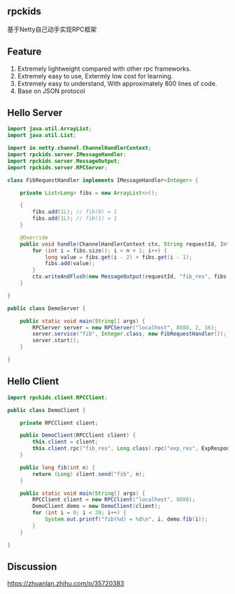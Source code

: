 rpckids
--
基于Netty自己动手实现RPC框架

Feature
--
1. Extremely lightweight compared with other rpc frameworks.
2. Extremely easy to use, Extermly low cost for learning.
3. Extremely easy to understand, With approximately 800 lines of code.
4. Base on JSON protocol

Hello Server
--
```java
import java.util.ArrayList;
import java.util.List;

import io.netty.channel.ChannelHandlerContext;
import rpckids.server.IMessageHandler;
import rpckids.server.MessageOutput;
import rpckids.server.RPCServer;

class FibRequestHandler implements IMessageHandler<Integer> {

    private List<Long> fibs = new ArrayList<>();

    {
        fibs.add(1L); // fib(0) = 1
        fibs.add(1L); // fib(1) = 1
    }

    @Override
    public void handle(ChannelHandlerContext ctx, String requestId, Integer n) {
        for (int i = fibs.size(); i < n + 1; i++) {
            long value = fibs.get(i - 2) + fibs.get(i - 1);
            fibs.add(value);
        }
        ctx.writeAndFlush(new MessageOutput(requestId, "fib_res", fibs.get(n)));
    }

}

public class DemoServer {

    public static void main(String[] args) {
        RPCServer server = new RPCServer("localhost", 8888, 2, 16);
        server.service("fib", Integer.class, new FibRequestHandler());
        server.start();
    }

}
```

Hello Client
--
```java
import rpckids.client.RPCClient;

public class DemoClient {

    private RPCClient client;

    public DemoClient(RPCClient client) {
        this.client = client;
        this.client.rpc("fib_res", Long.class).rpc("exp_res", ExpResponse.class);
    }

    public long fib(int n) {
        return (Long) client.send("fib", n);
    }

    public static void main(String[] args) {
        RPCClient client = new RPCClient("localhost", 8888);
        DemoClient demo = new DemoClient(client);
        for (int i = 0; i < 20; i++) {
            System.out.printf("fib(%d) = %d\n", i, demo.fib(i));
        }
    }

}
```

Discussion
--

https://zhuanlan.zhihu.com/p/35720383
